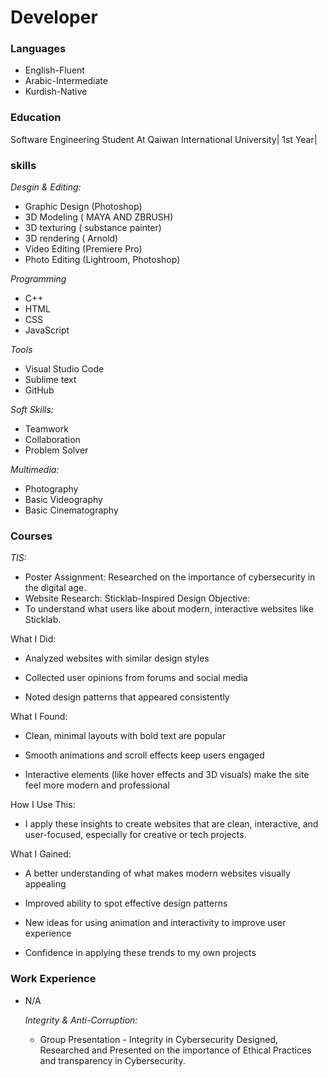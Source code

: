 # Developer

### Languages
- English-Fluent
- Arabic-Intermediate
- Kurdish-Native

### Education
Software Engineering Student At Qaiwan International University| 1st Year|

### skills

*Desgin & Editing:*

- Graphic Design (Photoshop)
- 3D Modeling ( MAYA AND ZBRUSH)
- 3D texturing ( substance painter)
- 3D rendering ( Arnold)
- Video Editing (Premiere Pro)
- Photo Editing (Lightroom, Photoshop)

 *Programming*

- C++
- HTML
- CSS
- JavaScript


*Tools*

- Visual Studio Code
- Sublime text
- GitHub

*Soft Skills:*
- Teamwork
- Collaboration
- Problem Solver

*Multimedia:*
- Photography
- Basic Videography
- Basic Cinematography

### Courses

*TIS:*
- Poster Assignment: Researched on the importance of cybersecurity in the digital age.
- Website Research: Sticklab-Inspired Design
Objective:
- To understand what users like about modern, interactive websites like Sticklab.

What I Did:

- Analyzed websites with similar design styles

- Collected user opinions from forums and social media

- Noted design patterns that appeared consistently

What I Found:

- Clean, minimal layouts with bold text are popular

- Smooth animations and scroll effects keep users engaged

- Interactive elements (like hover effects and 3D visuals) make the site feel more modern and professional

How I Use This:
- I apply these insights to create websites that are clean, interactive, and user-focused, especially for creative or tech projects.

What I Gained:

- A better understanding of what makes modern websites visually appealing

- Improved ability to spot effective design patterns

- New ideas for using animation and interactivity to improve user experience

- Confidence in applying these trends to my own projects



### Work Experience
- N/A

  *Integrity & Anti-Corruption:*

  - Group Presentation - Integrity in Cybersecurity
   Designed, Researched and Presented on the importance of Ethical Practices and transparency in Cybersecurity.




